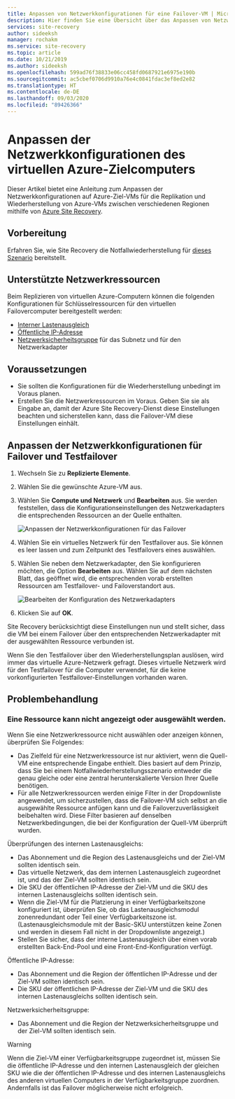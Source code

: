 ```yaml
---
title: Anpassen von Netzwerkkonfigurationen für eine Failover-VM | Microsoft-Dokumentation
description: Hier finden Sie eine Übersicht über das Anpassen von Netzwerkkonfigurationen für eine Failover-VM in der Replikation von virtuellen Azure-Computern mit Azure Site Recovery.
services: site-recovery
author: sideeksh
manager: rochakm
ms.service: site-recovery
ms.topic: article
ms.date: 10/21/2019
ms.author: sideeksh
ms.openlocfilehash: 599ad76f38833e06cc458fd0687921e6975e190b
ms.sourcegitcommit: ac5cbef0706d9910a76e4c0841fdac3ef8ed2e82
ms.translationtype: HT
ms.contentlocale: de-DE
ms.lasthandoff: 09/03/2020
ms.locfileid: "89426366"
---
```

# <a name="customize-networking-configurations-of-the-target-azure-vm"></a>Anpassen der Netzwerkkonfigurationen des virtuellen Azure-Zielcomputers

Dieser Artikel bietet eine Anleitung zum Anpassen der Netzwerkkonfigurationen auf Azure-Ziel-VMs für die Replikation und Wiederherstellung von Azure-VMs zwischen verschiedenen Regionen mithilfe von [Azure Site Recovery](site-recovery-overview.md).

## <a name="before-you-start"></a>Vorbereitung

Erfahren Sie, wie Site Recovery die Notfallwiederherstellung für [dieses Szenario](azure-to-azure-architecture.md) bereitstellt.

## <a name="supported-networking-resources"></a>Unterstützte Netzwerkressourcen

Beim Replizieren von virtuellen Azure-Computern können die folgenden Konfigurationen für Schlüsselressourcen für den virtuellen Failovercomputer bereitgestellt werden:

- [Interner Lastenausgleich](../load-balancer/load-balancer-overview.md)
- [Öffentliche IP-Adresse](../virtual-network/public-ip-addresses.md)
- [Netzwerksicherheitsgruppe](../virtual-network/manage-network-security-group.md) für das Subnetz und für den Netzwerkadapter

## <a name="prerequisites"></a>Voraussetzungen

- Sie sollten die Konfigurationen für die Wiederherstellung unbedingt im Voraus planen.
- Erstellen Sie die Netzwerkressourcen im Voraus. Geben Sie sie als Eingabe an, damit der Azure Site Recovery-Dienst diese Einstellungen beachten und sicherstellen kann, dass die Failover-VM diese Einstellungen einhält.

## <a name="customize-failover-and-test-failover-networking-configurations"></a>Anpassen der Netzwerkkonfigurationen für Failover und Testfailover

1. Wechseln Sie zu **Replizierte Elemente**. 
2. Wählen Sie die gewünschte Azure-VM aus.
3. Wählen Sie **Compute und Netzwerk** und **Bearbeiten** aus. Sie werden feststellen, dass die Konfigurationseinstellungen des Netzwerkadapters die entsprechenden Ressourcen an der Quelle enthalten. 

     ![Anpassen der Netzwerkkonfigurationen für das Failover](media/azure-to-azure-customize-networking/edit-networking-properties.png)

4. Wählen Sie ein virtuelles Netzwerk für den Testfailover aus. Sie können es leer lassen und zum Zeitpunkt des Testfailovers eines auswählen.
5. Wählen Sie neben dem Netzwerkadapter, den Sie konfigurieren möchten, die Option **Bearbeiten** aus. Wählen Sie auf dem nächsten Blatt, das geöffnet wird, die entsprechenden vorab erstellten Ressourcen am Testfailover- und Failoverstandort aus.

    ![Bearbeiten der Konfiguration des Netzwerkadapters](media/azure-to-azure-customize-networking/nic-drilldown.png) 

6. Klicken Sie auf **OK**.

Site Recovery berücksichtigt diese Einstellungen nun und stellt sicher, dass die VM bei einem Failover über den entsprechenden Netzwerkadapter mit der ausgewählten Ressource verbunden ist.

Wenn Sie den Testfailover über den Wiederherstellungsplan auslösen, wird immer das virtuelle Azure-Netzwerk gefragt. Dieses virtuelle Netzwerk wird für den Testfailover für die Computer verwendet, für die keine vorkonfigurierten Testfailover-Einstellungen vorhanden waren.

## <a name="troubleshooting"></a>Problembehandlung

### <a name="unable-to-view-or-select-a-resource"></a>Eine Ressource kann nicht angezeigt oder ausgewählt werden.

Wenn Sie eine Netzwerkressource nicht auswählen oder anzeigen können, überprüfen Sie Folgendes:

- Das Zielfeld für eine Netzwerkressource ist nur aktiviert, wenn die Quell-VM eine entsprechende Eingabe enthielt. Dies basiert auf dem Prinzip, dass Sie bei einem Notfallwiederherstellungsszenario entweder die genau gleiche oder eine zentral herunterskalierte Version Ihrer Quelle benötigen.
- Für alle Netzwerkressourcen werden einige Filter in der Dropdownliste angewendet, um sicherzustellen, dass die Failover-VM sich selbst an die ausgewählte Ressource anfügen kann und die Failoverzuverlässigkeit beibehalten wird. Diese Filter basieren auf denselben Netzwerkbedingungen, die bei der Konfiguration der Quell-VM überprüft wurden.

Überprüfungen des internen Lastenausgleichs:

- Das Abonnement und die Region des Lastenausgleichs und der Ziel-VM sollten identisch sein.
- Das virtuelle Netzwerk, das dem internen Lastenausgleich zugeordnet ist, und das der Ziel-VM sollten identisch sein.
- Die SKU der öffentlichen IP-Adresse der Ziel-VM und die SKU des internen Lastenausgleichs sollten identisch sein.
- Wenn die Ziel-VM für die Platzierung in einer Verfügbarkeitszone konfiguriert ist, überprüfen Sie, ob das Lastenausgleichsmodul zonenredundant oder Teil einer Verfügbarkeitszone ist. (Lastenausgleichsmodule mit der Basic-SKU unterstützen keine Zonen und werden in diesem Fall nicht in der Dropdownliste angezeigt.)
- Stellen Sie sicher, dass der interne Lastenausgleich über einen vorab erstellten Back-End-Pool und eine Front-End-Konfiguration verfügt.

Öffentliche IP-Adresse:

- Das Abonnement und die Region der öffentlichen IP-Adresse und der Ziel-VM sollten identisch sein.
- Die SKU der öffentlichen IP-Adresse der Ziel-VM und die SKU des internen Lastenausgleichs sollten identisch sein.

Netzwerksicherheitsgruppe:
- Das Abonnement und die Region der Netzwerksicherheitsgruppe und der Ziel-VM sollten identisch sein.


> [!WARNING]
> Wenn die Ziel-VM einer Verfügbarkeitsgruppe zugeordnet ist, müssen Sie die öffentliche IP-Adresse und den internen Lastenausgleich der gleichen SKU wie die der öffentlichen IP-Adresse und des internen Lastenausgleichs des anderen virtuellen Computers in der Verfügbarkeitsgruppe zuordnen. Andernfalls ist das Failover möglicherweise nicht erfolgreich.
